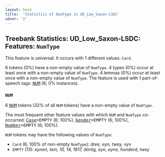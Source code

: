 ```yaml
---
layout: base
title:  'Statistics of NumType in UD_Low_Saxon-LSDC'
udver: '2'
---
```


## Treebank Statistics: UD_Low_Saxon-LSDC: Features: `NumType`

This feature is universal.
It occurs with 1 different values: `Card`.

6 tokens (0%) have a non-empty value of `NumType`.
4 types (0%) occur at least once with a non-empty value of `NumType`.
4 lemmas (0%) occur at least once with a non-empty value of `NumType`.
The feature is used with 1 part-of-speech tags: <tt><a href="nds_lsdc-pos-NUM.html">NUM</a></tt> (6; 0% instances).

### `NUM`

6 <tt><a href="nds_lsdc-pos-NUM.html">NUM</a></tt> tokens (32% of all `NUM` tokens) have a non-empty value of `NumType`.

The most frequent other feature values with which `NUM` and `NumType` co-occurred: <tt><a href="nds_lsdc-feat-Case.html">Case</a></tt><tt>=EMPTY</tt> (6; 100%), <tt><a href="nds_lsdc-feat-Gender.html">Gender</a></tt><tt>=EMPTY</tt> (6; 100%), <tt><a href="nds_lsdc-feat-Number.html">Number</a></tt><tt>=EMPTY</tt> (6; 100%).

`NUM` tokens may have the following values of `NumType`:

* `Card` (6; 100% of non-empty `NumType`): <em>dree, eyn, twey, vyv</em>
* `EMPTY` (13): <em>eynen, tein, 10, 14, 1817, dörtig, eyn, eyne, hunderd, twey</em>

